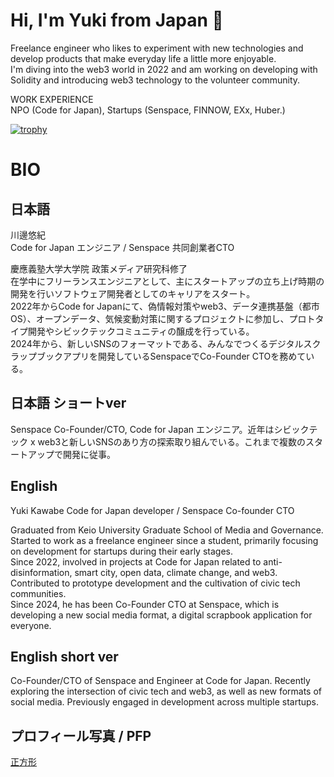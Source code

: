 # Hi, I'm Yuki from Japan 👋

Freelance engineer who likes to experiment with new technologies and develop products that make everyday life a little more enjoyable.  
I'm diving into the web3 world in 2022 and am working on developing with Solidity and introducing web3 technology to the volunteer community.

WORK EXPERIENCE  
NPO (Code for Japan), Startups (Senspace, FINNOW, EXx, Huber.)

[![trophy](https://github-profile-trophy.vercel.app/?username=yu23ki14)](https://github.com/ryo-ma/github-profile-trophy)

# BIO

## 日本語

川邊悠紀  
Code for Japan エンジニア / Senspace 共同創業者CTO  

慶應義塾大学大学院 政策メディア研究科修了  
在学中にフリーランスエンジニアとして、主にスタートアップの立ち上げ時期の開発を行いソフトウェア開発者としてのキャリアをスタート。  
2022年からCode for Japanにて、偽情報対策やweb3、データ連携基盤（都市OS）、オープンデータ、気候変動対策に関するプロジェクトに参加し、プロトタイプ開発やシビックテックコミュニティの醸成を行っている。  
2024年から、新しいSNSのフォーマットである、みんなでつくるデジタルスクラップブックアプリを開発しているSenspaceでCo-Founder CTOを務めている。  

## 日本語 ショートver

Senspace Co-Founder/CTO, Code for Japan エンジニア。近年はシビックテック x web3と新しいSNSのあり方の探索取り組んでいる。これまで複数のスタートアップで開発に従事。

## English

Yuki Kawabe
Code for Japan developer / Senspace Co-founder CTO 

Graduated from Keio University Graduate School of Media and Governance.  
Started to work as a freelance engineer since a student, primarily focusing on development for startups during their early stages.  
Since 2022, involved in projects at Code for Japan related to anti-disinformation, smart city, open data, climate change, and web3. Contributed to prototype development and the cultivation of civic tech communities.  
Since 2024, he has been Co-Founder CTO at Senspace, which is developing a new social media format, a digital scrapbook application for everyone.  

## English short ver

Co-Founder/CTO of Senspace and Engineer at Code for Japan. Recently exploring the intersection of civic tech and web3, as well as new formats of social media. Previously engaged in development across multiple startups.

## プロフィール写真 / PFP

[正方形](https://photos.app.goo.gl/RfuM15cCnziTmL6e6)
